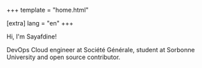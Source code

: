 +++
template = "home.html"

[extra]
lang = "en"
+++

Hi, I'm Sayafdine!

DevOps Cloud engineer at Société Générale, student at Sorbonne University
and open source contributor.
